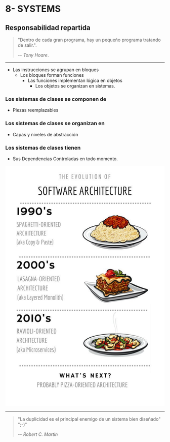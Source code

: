 # 8- SYSTEMS

## Responsabilidad repartida

> "Dentro de cada gran programa, hay un pequeño programa tratando de salir.".
>
> -- _Tony Hoare_.

---

* Las instrucciones se agrupan en bloques
  * Los bloques forman funciones
    * Las funciones implementan lógica en objetos
      * Los objetos se organizan en sistemas.

### Los sistemas de clases se componen de

* Piezas reemplazables

### Los sistemas de clases se organizan en

* Capas y niveles de abstracción

### Los sistemas de clases tienen

* Sus Dependencias Controladas en todo momento.

![Pasta Code](./pasta_code.jpg)

---

> "La duplicidad es el principal enemigo de un sistema bien diseñado"
> ";-)"
>
> -- _Robert C. Martin_
